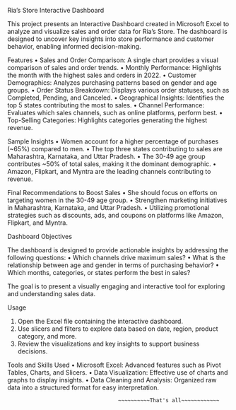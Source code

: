 Ria’s Store Interactive Dashboard

This project presents an Interactive Dashboard created in Microsoft Excel to analyze and visualize sales and order data for Ria’s Store. The dashboard is designed to uncover key insights into store performance and customer behavior, enabling informed decision-making.

Features
• Sales and Order Comparison: A single chart provides a visual comparison of sales and order trends.
• Monthly Performance: Highlights the month with the highest sales and orders in 2022.
• Customer Demographics: Analyzes purchasing patterns based on gender and age groups.
• Order Status Breakdown: Displays various order statuses, such as Completed, Pending, and Canceled.
• Geographical Insights: Identifies the top 5 states contributing the most to sales.
• Channel Performance: Evaluates which sales channels, such as online platforms, perform best.
• Top-Selling Categories: Highlights categories generating the highest revenue.

Sample Insights
• Women account for a higher percentage of purchases (~65%) compared to men.
• The top three states contributing to sales are Maharashtra, Karnataka, and Uttar Pradesh.
• The 30-49 age group contributes ~50% of total sales, making it the dominant demographic.
• Amazon, Flipkart, and Myntra are the leading channels contributing to revenue.

Final Recommendations to Boost Sales
• She should focus on efforts on targeting women in the 30-49 age group.
• Strengthen marketing initiatives in Maharashtra, Karnataka, and Uttar Pradesh.
• Utilizing promotional strategies such as discounts, ads, and coupons on platforms like Amazon, Flipkart, and Myntra.

Dashboard Objectives

The dashboard is designed to provide actionable insights by addressing the following questions:
• Which channels drive maximum sales?
• What is the relationship between age and gender in terms of purchasing behavior?
• Which months, categories, or states perform the best in sales?

The goal is to present a visually engaging and interactive tool for exploring and understanding sales data.

Usage
1. Open the Excel file containing the interactive dashboard.
2. Use slicers and filters to explore data based on date, region, product category, and more.
3. Review the visualizations and key insights to support business decisions.

Tools and Skills Used
• Microsoft Excel: Advanced features such as Pivot Tables, Charts, and Slicers.
• Data Visualization: Effective use of charts and graphs to display insights.
• Data Cleaning and Analysis: Organized raw data into a structured format for easy interpretation.


                                       ~~~~~~~~~~That's all~~~~~~~~~~~~
